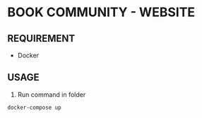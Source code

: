 # BOOK COMMUNITY - WEBSITE

## REQUIREMENT
- Docker

## USAGE
1. Run command in folder
``` 
docker-compose up
```